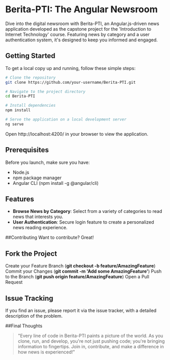 # Berita-PTI: The Angular Newsroom

Dive into the digital newsroom with Berita-PTI, an Angular.js-driven news application developed as the capstone project for the 'Introduction to Internet Technology' course. Featuring news by category and a user authentication system, it's designed to keep you informed and engaged.

## Getting Started

To get a local copy up and running, follow these simple steps:

```bash
# Clone the repository
git clone https://github.com/your-username/Berita-PTI.git

# Navigate to the project directory
cd Berita-PTI

# Install dependencies
npm install

# Serve the application on a local development server
ng serve
```
Open http://localhost:4200/ in your browser to view the application.

## Prerequisites
Before you launch, make sure you have:

- Node.js
- npm package manager
- Angular CLI (npm install -g @angular/cli)

## Features
- **Browse News by Category**: Select from a variety of categories to read news that interests you.
- **User Authentication**: Secure login feature to create a personalized news reading experience.

##Contributing
Want to contribute? Great!

## Fork the Project
Create your Feature Branch (**git checkout -b feature/AmazingFeature**)
Commit your Changes (**git commit -m 'Add some AmazingFeature'**)
Push to the Branch (**git push origin feature/AmazingFeature**)
Open a Pull Request

## Issue Tracking
If you find an issue, please report it via the issue tracker, with a detailed description of the problem.

##Final Thoughts
> "Every line of code in Berita-PTI paints a picture of the world. As you clone, run, and develop, you're not just pushing code; you're bringing information to fingertips. Join in, contribute, and make a difference in how news is experienced!"

